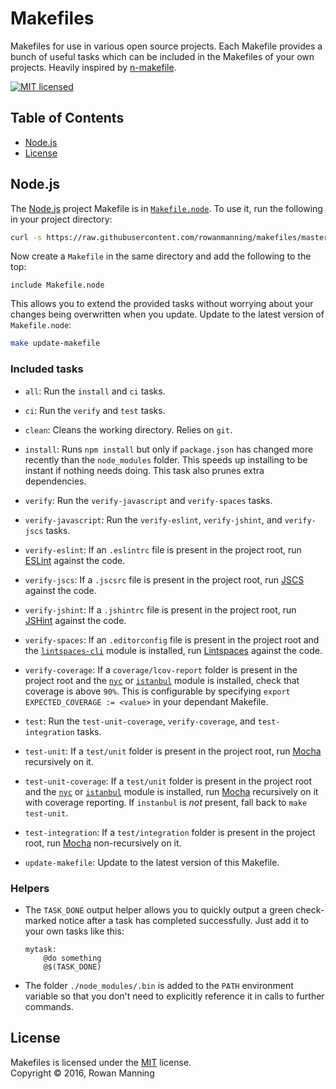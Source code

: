 
Makefiles
=========

Makefiles for use in various open source projects. Each Makefile provides a bunch of useful tasks which can be included in the Makefiles of your own projects. Heavily inspired by [n-makefile].

[![MIT licensed](https://img.shields.io/badge/license-MIT-blue.svg)](#license)


Table of Contents
-----------------

  * [Node.js](#nodejs)
  * [License](#license)


Node.js
-------

The [Node.js] project Makefile is in [`Makefile.node`](Makefile.node). To use it, run the following in your project directory:

```sh
curl -s https://raw.githubusercontent.com/rowanmanning/makefiles/master/Makefile.node > Makefile.node
```

Now create a `Makefile` in the same directory and add the following to the top:

```make
include Makefile.node
```

This allows you to extend the provided tasks without worrying about your changes being overwritten when you update. Update to the latest version of `Makefile.node`:

```sh
make update-makefile
```

### Included tasks

  * `all`: Run the `install` and `ci` tasks.

  * `ci`: Run the `verify` and `test` tasks.

  * `clean`: Cleans the working directory. Relies on `git`.

  * `install`: Runs `npm install` but only if `package.json` has changed more recently than the `node_modules` folder. This speeds up installing to be instant if nothing needs doing. This task also prunes extra dependencies.

  * `verify`: Run the `verify-javascript` and `verify-spaces` tasks.

  * `verify-javascript`: Run the `verify-eslint`, `verify-jshint`, and `verify-jscs` tasks.

  * `verify-eslint`: If an `.eslintrc` file is present in the project root, run [ESLint] against the code.

  * `verify-jscs`: If a `.jscsrc` file is present in the project root, run [JSCS] against the code.

  * `verify-jshint`: If a `.jshintrc` file is present in the project root, run [JSHint] against the code.

  * `verify-spaces`: If an `.editorconfig` file is present in the project root and the [`lintspaces-cli`][lintspaces-cli] module is installed, run [Lintspaces] against the code.

  * `verify-coverage`: If a `coverage/lcov-report` folder is present in the project root and the [`nyc`][nyc] or [`istanbul`][istanbul] module is installed, check that coverage is above `90%`. This is configurable by specifying `export EXPECTED_COVERAGE := <value>` in your dependant Makefile.

  * `test`: Run the `test-unit-coverage`, `verify-coverage`, and `test-integration` tasks.

  * `test-unit`: If a `test/unit` folder is present in the project root, run [Mocha] recursively on it.

  * `test-unit-coverage`: If a `test/unit` folder is present in the project root and the [`nyc`][nyc] or [`istanbul`][istanbul] module is installed, run [Mocha] recursively on it with coverage reporting. If `instanbul` is _not_ present, fall back to `make test-unit`.

  * `test-integration`: If a `test/integration` folder is present in the project root, run [Mocha] non-recursively on it.

  * `update-makefile`: Update to the latest version of this Makefile.

### Helpers

  * The `TASK_DONE` output helper allows you to quickly output a green check-marked notice after a task has completed successfully. Just add it to your own tasks like this:

    ```make
    mytask:
        @do something
        @$(TASK_DONE)
    ```

  * The folder `./node_modules/.bin` is added to the `PATH` environment variable so that you don't need to explicitly reference it in calls to further commands.


License
-------

Makefiles is licensed under the [MIT] license.  
Copyright &copy; 2016, Rowan Manning



[eslint]: http://eslint.org/
[jscs]: http://jscs.info/
[jshint]: http://jshint.com/
[lintspaces]: https://github.com/schorfES/node-lintspaces
[mit]: LICENSE
[n-makefile]: https://github.com/Financial-Times/n-makefile
[node.js]: https://nodejs.org/
[lintspaces-cli]: https://github.com/evanshortiss/lintspaces-cli
[istanbul]: https://github.com/gotwarlost/istanbul
[mocha]: https://mochajs.org/
[nyc]: https://github.com/istanbuljs/nyc
